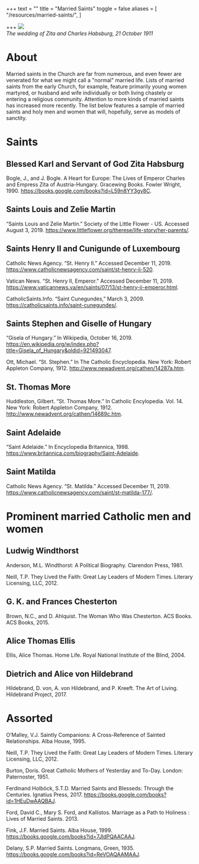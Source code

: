 +++
text = ""
title = "Married Saints"
toggle = false
aliases = [
    "/resources/married-saints/",
]

+++
![](https://upload.wikimedia.org/wikipedia/commons/c/ca/Zitawed.jpg)  
_The wedding of Zita and Charles Habsburg, 21 October 1911_

# About

Married saints in the Church are far from numerous, and even fewer are venerated for what we might call a "normal" married life. Lists of married saints from the early Church, for example, feature primarily young women martyred, or husband and wife individually or both living chastely or entering a religious community. Attention to more kinds of married saints has increased more recently. The list below features a sample of married saints and holy men and women that will, hopefully, serve as models of sanctity.

# Saints

## Blessed Karl and Servant of God Zita Habsburg

Bogle, J., and J. Bogle. A Heart for Europe: The Lives of Emperor Charles and Empress Zita of Austria-Hungary. Gracewing Books. Fowler Wright, 1990. https://books.google.com/books?id=L59n8YY3gy8C.

## Saints Louis and Zelie Martin

“Saints Louis and Zelie Martin.” Society of the Little Flower - US. Accessed August 3, 2019. https://www.littleflower.org/therese/life-story/her-parents/.

## Saints Henry II and Cunigunde of Luxembourg

Catholic News Agency. “St. Henry II.” Accessed December 11, 2019. https://www.catholicnewsagency.com/saint/st-henry-ii-520.

Vatican News. “St. Henry II, Emperor.” Accessed December 11, 2019. https://www.vaticannews.va/en/saints/07/13/st-henry-ii-emperor.html.

CatholicSaints.Info. “Saint Cunegundes,” March 3, 2009. https://catholicsaints.info/saint-cunegundes/.

## Saints Stephen and Giselle of Hungary

“Gisela of Hungary.” In Wikipedia, October 16, 2019. https://en.wikipedia.org/w/index.php?title=Gisela_of_Hungary&oldid=921493047.

Ott, Michael. “St. Stephen.” In The Catholic Encyclopedia. New York: Robert Appleton Company, 1912. http://www.newadvent.org/cathen/14287a.htm.


## St. Thomas More

Huddleston, Gilbert. “St. Thomas More.” In Catholic Encylopedia. Vol. 14. New York: Robert Appleton Company, 1912. http://www.newadvent.org/cathen/14689c.htm.

## Saint Adelaide 

“Saint Adelaide.” In Encyclopedia Britannica, 1998. https://www.britannica.com/biography/Saint-Adelaide.

## Saint Matilda 

Catholic News Agency. “St. Matilda.” Accessed December 11, 2019. https://www.catholicnewsagency.com/saint/st-matilda-177/.

# Prominent married Catholic men and women

## Ludwig Windthorst

Anderson, M.L. Windthorst: A Political Biography. Clarendon Press, 1981. 

Neill, T.P. They Lived the Faith: Great Lay Leaders of Modern Times. Literary Licensing, LLC, 2012. 

## G. K. and Frances Chesterton

Brown, N.C., and D. Ahlquist. The Woman Who Was Chesterton. ACS Books. ACS Books, 2015. 

## Alice Thomas Ellis

Ellis, Alice Thomas. Home Life. Royal National Institute of the Blind, 2004. 

## Dietrich and Alice von Hildebrand

Hildebrand, D. von, A. von Hildebrand, and P. Kreeft. The Art of Living. Hildebrand Project, 2017. 

# Assorted 

O’Malley, V.J. Saintly Companions: A Cross-Reference of Sainted Relationships. Alba House, 1995. 

Neill, T.P. They Lived the Faith: Great Lay Leaders of Modern Times. Literary Licensing, LLC, 2012. 

Burton, Doris. Great Catholic Mothers of Yesterday and To-Day. London: Paternoster, 1951.

Ferdinand Holböck, S.T.D. Married Saints and Blesseds: Through the Centuries. Ignatius Press, 2017. https://books.google.com/books?id=1HEuDwAAQBAJ.

Ford, David C., Mary S. Ford, and Kallistos. Marriage as a Path to Holiness : Lives of Married Saints. 2013.

Fink, J.F. Married Saints. Alba House, 1999. https://books.google.com/books?id=7JldPQAACAAJ.

Delany, S.P. Married Saints. Longmans, Green, 1935. https://books.google.com/books?id=ReVOAQAAMAAJ.




